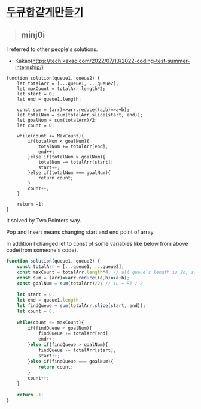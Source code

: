 # [두큐합같게만들기](https://school.programmers.co.kr/learn/courses/30/lessons/118667)

> ## minj0i
I referred to other people's solutions.
- Kakao(https://tech.kakao.com/2022/07/13/2022-coding-test-summer-internship/)


```Js
function solution(queue1, queue2) {
    let totalArr = [...queue1, ...queue2];
    let maxCount = totalArr.length*2;
    let start = 0;
    let end = queue1.length;
    
    const sum = (arr)=>arr.reduce((a,b)=>a+b);
    let totalNum = sum(totalArr.slice(start, end));
    let goalNum = sum(totalArr)/2;
    let count = 0;
    
    while(count <= MaxCount){
        if(totalNum < goalNum){
            totalNum += totalArr[end];
            end++;
        }else if(totalNum > goalNum){
            totalNum -= totalArr[start];
            start++;
        }else if(totalNum === goalNum){
            return count; 
        }
        count++;
    }
    
    return -1;
}
```
It solved by Two Pointers way.

Pop and Insert means changing start and end point of array.

In addition I changed let to const of some variables like below from above code(from someone's code).

```js
function solution(queue1, queue2) {
    const totalArr = [...queue1, ...queue2];
    const maxCount = totalArr.length*4; // all queue's length is 2n, so one pointer maximum move 2n, so 2n*2(2queue) => 4n
    const sum = (arr)=>arr.reduce((a,b)=>a+b);
    const goalNum = sum(totalArr)/2; // (L + R) / 2
    
    let start = 0;
    let end = queue1.length;
    let findQueue = sum(totalArr.slice(start, end));
    let count = 0;
    
    while(count <= maxCount){
        if(findQueue < goalNum){
            findQueue += totalArr[end];
            end++;
        }else if(findQueue > goalNum){
            findQueue -= totalArr[start];
            start++;
        }else if(findQueue === goalNum){
            return count; 
        }
        count++;
    }
    
    return -1;
}
```